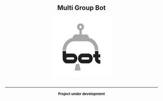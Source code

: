 <div align="center">
    <h2>Multi Group Bot</h2>
	<img src="0.png">
	<br>
	<br>
	<hr>
	<p>
		<p>
			<sup>
         <b>Project under development</b><br><br>
			</sup>
		</p>
	</p>
    <p>
</div>
